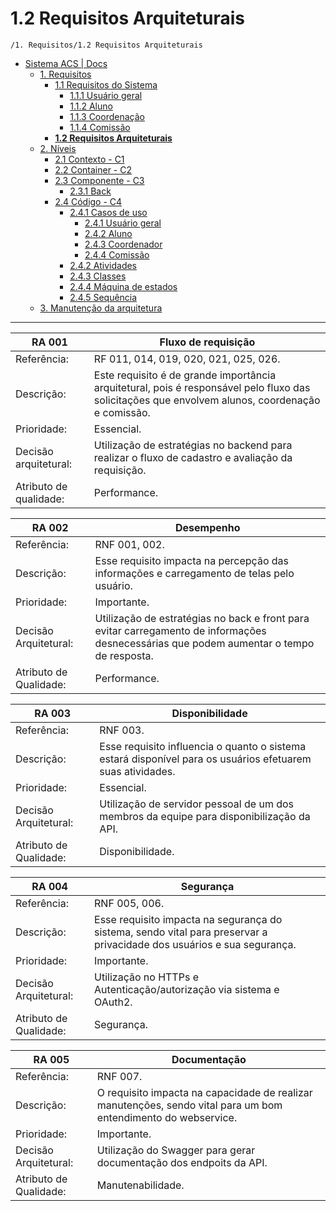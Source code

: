 # 1.2 Requisitos Arquiteturais

`/1. Requisitos/1.2 Requisitos Arquiteturais`

* [Sistema ACS | Docs](../../README.md)
  * [1. Requisitos](../../1.%20Requisitos/README.md)
    * [1.1 Requisitos do Sistema](../../1.%20Requisitos/1.1%20Requisitos%20do%20Sistema/README.md)
      * [1.1.1 Usuário geral](../../1.%20Requisitos/1.1%20Requisitos%20do%20Sistema/1.1.1%20Usu%C3%A1rio%20geral/README.md)
      * [1.1.2 Aluno](../../1.%20Requisitos/1.1%20Requisitos%20do%20Sistema/1.1.2%20Aluno/README.md)
      * [1.1.3 Coordenação](../../1.%20Requisitos/1.1%20Requisitos%20do%20Sistema/1.1.3%20Coordena%C3%A7%C3%A3o/README.md)
      * [1.1.4 Comissão](../../1.%20Requisitos/1.1%20Requisitos%20do%20Sistema/1.1.4%20Comiss%C3%A3o/README.md)
    * [**1.2 Requisitos Arquiteturais**](../../1.%20Requisitos/1.2%20Requisitos%20Arquiteturais/README.md)
  * [2. Níveis](../../2.%20N%C3%ADveis/README.md)
    * [2.1 Contexto - C1](../../2.%20N%C3%ADveis/2.1%20Contexto%20-%20C1/README.md)
    * [2.2 Container - C2](../../2.%20N%C3%ADveis/2.2%20Container%20-%20C2/README.md)
    * [2.3 Componente - C3](../../2.%20N%C3%ADveis/2.3%20Componente%20-%20C3/README.md)
      * [2.3.1 Back](../../2.%20N%C3%ADveis/2.3%20Componente%20-%20C3/2.3.1%20Back/README.md)
    * [2.4 Código - C4](../../2.%20N%C3%ADveis/2.4%20C%C3%B3digo%20-%20C4/README.md)
      * [2.4.1 Casos de uso](../../2.%20N%C3%ADveis/2.4%20C%C3%B3digo%20-%20C4/2.4.1%20Casos%20de%20uso/README.md)
        * [2.4.1 Usuário geral](../../2.%20N%C3%ADveis/2.4%20C%C3%B3digo%20-%20C4/2.4.1%20Casos%20de%20uso/2.4.1%20Usu%C3%A1rio%20geral/README.md)
        * [2.4.2 Aluno](../../2.%20N%C3%ADveis/2.4%20C%C3%B3digo%20-%20C4/2.4.1%20Casos%20de%20uso/2.4.2%20Aluno/README.md)
        * [2.4.3 Coordenador](../../2.%20N%C3%ADveis/2.4%20C%C3%B3digo%20-%20C4/2.4.1%20Casos%20de%20uso/2.4.3%20Coordenador/README.md)
        * [2.4.4 Comissão](../../2.%20N%C3%ADveis/2.4%20C%C3%B3digo%20-%20C4/2.4.1%20Casos%20de%20uso/2.4.4%20Comiss%C3%A3o/README.md)
      * [2.4.2 Atividades](../../2.%20N%C3%ADveis/2.4%20C%C3%B3digo%20-%20C4/2.4.2%20Atividades/README.md)
      * [2.4.3 Classes](../../2.%20N%C3%ADveis/2.4%20C%C3%B3digo%20-%20C4/2.4.3%20Classes/README.md)
      * [2.4.4 Máquina de estados](../../2.%20N%C3%ADveis/2.4%20C%C3%B3digo%20-%20C4/2.4.4%20M%C3%A1quina%20de%20estados/README.md)
      * [2.4.5 Sequência](../../2.%20N%C3%ADveis/2.4%20C%C3%B3digo%20-%20C4/2.4.5%20Sequ%C3%AAncia/README.md)
  * [3. Manutenção da arquitetura](../../3.%20Manuten%C3%A7%C3%A3o%20da%20arquitetura/README.md)

---

| RA 001 | Fluxo de requisição |
|----------|----------|
| Referência:| RF 011, 014, 019, 020, 021, 025, 026. |
| Descrição:| Este requisito é de grande importância arquitetural, pois é responsável pelo fluxo das solicitações que envolvem alunos, coordenação e comissão. |
| Prioridade:  | Essencial.  |
| Decisão arquitetural:  | Utilização de estratégias no backend para realizar o fluxo de cadastro e avaliação da requisição.  |
| Atributo de qualidade:  | Performance. |

| RA 002 | Desempenho |
|----------|----------|
| Referência:  | RNF 001, 002.  |
| Descrição:  | Esse requisito impacta na percepção das informações e carregamento de telas pelo usuário.  |
| Prioridade:  | Importante.  |
| Decisão Arquitetural:  | Utilização de estratégias no back e front para evitar carregamento de informações desnecessárias que podem aumentar o tempo de resposta.  |
| Atributo de Qualidade:  | Performance.  |

| RA 003 | Disponibilidade |
|----------|----------|
| Referência:  | RNF 003. |
| Descrição:  | Esse requisito influencia o quanto o sistema estará disponível para os usuários efetuarem suas atividades.  |
| Prioridade:  | Essencial.  |
| Decisão Arquitetural:  | Utilização de servidor pessoal de um dos membros da equipe para disponibilização da API.|
| Atributo de Qualidade:  | Disponibilidade.  |

| RA 004 | Segurança |
|----------|----------|
| Referência:  | RNF 005, 006. |
| Descrição:  | Esse requisito impacta na segurança do sistema, sendo vital para preservar a privacidade dos usuários e sua segurança.  |
| Prioridade:  | Importante.  |
| Decisão Arquitetural:  | Utilização no HTTPs e Autenticação/autorização via sistema e OAuth2.|
| Atributo de Qualidade:  | Segurança.  |

| RA 005 | Documentação |
|----------|----------|
| Referência:  | RNF 007. |
| Descrição:  | O requisito impacta na capacidade de realizar manutenções, sendo vital para um bom entendimento do webservice.  |
| Prioridade:  | Importante.  |
| Decisão Arquitetural:  | Utilização do Swagger para gerar documentação dos endpoits da API.|
| Atributo de Qualidade:  | Manutenabilidade.  |